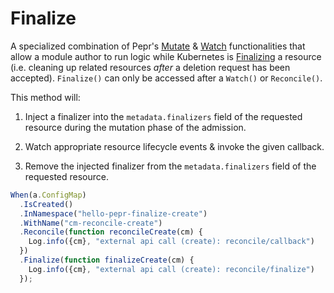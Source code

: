 # Finalize

A specialized combination of Pepr's [Mutate](./010_mutate.md) & [Watch](./040_watch.md) functionalities that allow a module author to run logic while Kubernetes is [Finalizing](https://kubernetes.io/docs/concepts/overview/working-with-objects/finalizers/) a resource (i.e. cleaning up related resources _after_ a deletion request has been accepted). `Finalize()` can only be accessed after a `Watch()` or `Reconcile()`.

This method will:

1. Inject a finalizer into the `metadata.finalizers` field of the requested resource during the mutation phase of the admission.

1. Watch appropriate resource lifecycle events & invoke the given callback.

1. Remove the injected finalizer from the `metadata.finalizers` field of the requested resource.

```ts
When(a.ConfigMap)
  .IsCreated()
  .InNamespace("hello-pepr-finalize-create")
  .WithName("cm-reconcile-create")
  .Reconcile(function reconcileCreate(cm) {
    Log.info({cm}, "external api call (create): reconcile/callback")
  })
  .Finalize(function finalizeCreate(cm) {
    Log.info({cm}, "external api call (create): reconcile/finalize")
  });
```

